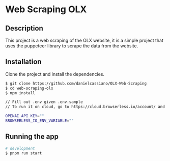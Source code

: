 # Web Scraping OLX

## Description

This project is a web scraping of the OLX website, it is a simple project that
uses the puppeteer library to scrape the data from the website.

## Installation

Clone the project and install the dependencies.

```bash
$ git clone https://github.com/danielcassiano/OLX-Web-Scraping
$ cd web-scraping-olx
$ npm install

// Fill out .env given .env.sample
// To run it on cloud, go to https://cloud.browserless.io/account/ and get a free API Key

OPENAI_API_KEY=""
BROWSERLESS_IO_ENV_VARIABLE=""
```

## Running the app

```bash
# development
$ pnpm run start
```
